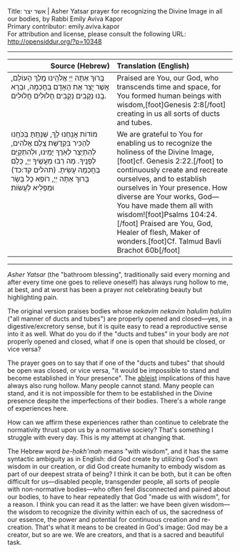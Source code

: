 <html>
<head></head>
<body>
Title: אשר יצר | Asher Yatsar prayer for recognizing the Divine Image in all our bodies, by Rabbi Emily Aviva Kapor<br />
Primary contributor: emily.aviva.kapor<br />
For attribution and license, please consult the following URL: <a href="http://opensiddur.org/?p=10348">http://opensiddur.org/?p=10348</a>
<p />
<hr />

<table style="margin-left: auto;margin-right: auto;" class="draggable">
<thead><tr><th id="x" style="text-align: right;">Source (Hebrew)</th><th style="text-align: left;">Translation (English)</th></tr></thead>
<tbody>
<tr><td style="vertical-align:top;">
<div class="liturgy"><span lang="he">
בָּרוּךְ אַתָּה 
יְיָ אֱלֹהֵֽינוּ 
מֶֽלֶךְ הָעוֹלָם,
אֲשֶׁר יָצַר אֶת הָאָדָם בְּחׇכְמָה,
וּבָרָא בָֽנוּ נְקָבִים נְקָבִים חֲלוּלִים חֲלוּלִים.
</span></div></td>

<td style="vertical-align: top" width="53%"><div class="english">
Praised are You, 
our God, 
who transcends time and space,
for You formed human beings with wisdom,[foot]Genesis 2:8[/foot]
creating in us all sorts of ducts and tubes.
</div></td></tr>


<tr><td style="vertical-align:top;">
<div class="liturgy"><span lang="he">
מוֹדוֹת אֲנַֽחְנוּ לָךְ, שֶׁנָּתַֽתָּ בְּכֹּחֵֽנוּ
לְהַכִּיר בִּקְדֻשָּׁת צֶֽלֶם אֱלֹהִים,
לְהִתְיַצֵר לְאֹֽרֶךְ יָמֵֽינוּ,
וּלְהִתְקַיֵּם לְפָנֶֽיךָ.
מָה רַבּוּ מַעֲשֶֽׂיךָ יְיָ,
 כֻּלָם בְּחׇכְמָה עָשִֽׂיתָ. <span class="citation">(תהלים קד:כד)</span>
בָּרוּךְ אַתָּה יְיָ, 
רוֹפֵא כׇל בָּשָׂר וּמַפְלִיא לַעֲשׂוֹת׃
</span></div></td>

<td style="vertical-align: top" width="53%"><div class="english">
We are grateful to You for enabling us
to recognize the holiness of the Divine Image,[foot]cf. Genesis 2:22.[/foot]
to continuously create and recreate ourselves,
and to establish ourselves in Your presence.
How diverse are Your works, God—
You have made them all with wisdom![foot]Psalms 104:24.[/foot]
Praised are You, God, 
Healer of flesh, Maker of wonders.[foot]Cf. Talmud Bavli Brachot 60b[/foot]
</div></td>
</tr>
</tbody></table>

<hr />

<em>Asher Yatsar</em> (the "bathroom blessing", traditionally said every morning and after every time one goes to relieve oneself) has always rung hollow to me, at best, and at worst has been a prayer not celebrating beauty but highlighting pain.

The original version praises bodies whose <em>nekavim nekavim ḥalulim ḥalulim</em> ("all manner of ducts and tubes") are properly opened and closed—yes, in a digestive/excretory sense, but it is quite easy to read a reproductive sense into it as well. What do you do if the "ducts and tubes" in your body are <em>not</em> properly opened and closed, what if one is open that should be closed, or vice versa?

The prayer goes on to say that if one of the "ducts and tubes" that should be open was closed, or vice versa, "it would be impossible to stand and become established in Your presence". The <a href="https://en.wikipedia.org/wiki/Ableism">ableist</a> implications of this have always also rung hollow. Many people cannot stand. Many people can stand, and it is not impossible for them to be established in the Divine presence despite the imperfections of their bodies. There's a whole range of experiences here.

How can we affirm these experiences rather than continue to celebrate the normativity thrust upon us by a normative society? That's something I struggle with every day. This is my attempt at changing that.

The Hebrew word <em>be-ḥokh'mah</em> means "with wisdom", and it has the same syntactic ambiguity as in English: did God create by utilizing God's own wisdom in our creation, or did God create humanity to embody wisdom as part of our deepest strata of being? I think it can be both, but it can be often difficult for us—disabled people, transgender people, all sorts of people with non-normative bodies—who often feel disconnected and pained about our bodies, to have to hear repeatedly that God "made us with wisdom", for a reason. I think you can read it as the latter: we have been given wisdom—the wisdom to recognize the divinity within each of us, the sacredness of our essence, the power and potential for continuous creation and re-creation. That's what it means to be created in God's image: God may be a creator, but so are we. We are creators, and that is a sacred and beautiful task.
</body>
</html>